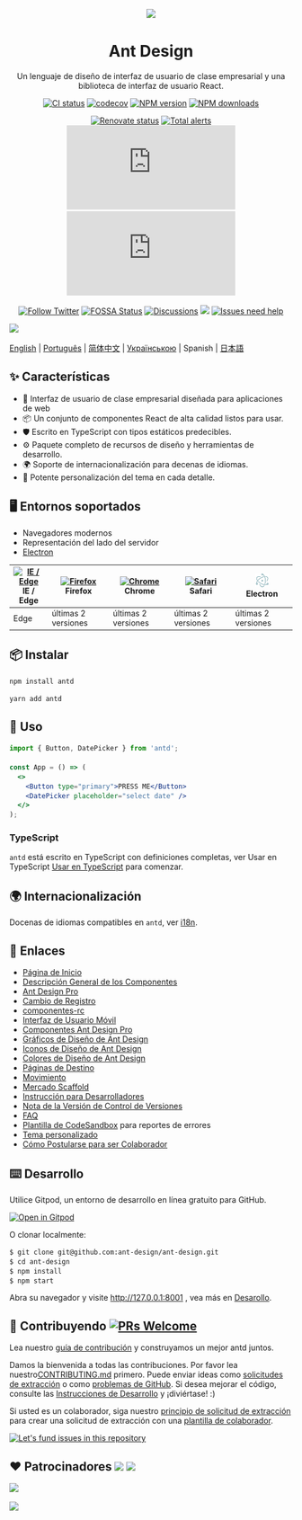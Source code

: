 <p align="center">
  <a href="https://ant.design">
    <img width="200" src="https://gw.alipayobjects.com/zos/rmsportal/KDpgvguMpGfqaHPjicRK.svg">
  </a>
</p>

<h1 align="center">Ant Design</h1>

<div align="center">

Un lenguaje de diseño de interfaz de usuario de clase empresarial y una biblioteca de interfaz de usuario React.

[![CI status][github-action-image]][github-action-url] [![codecov][codecov-image]][codecov-url] [![NPM version][npm-image]][npm-url] [![NPM downloads][download-image]][download-url]

[![Renovate status][renovate-image]][renovate-dashboard-url] [![Total alerts][lgtm-image]][lgtm-url] [![][bundlesize-js-image]][unpkg-js-url] [![][bundlesize-css-image]][unpkg-css-url]

[![Follow Twitter][twitter-image]][twitter-url] [![FOSSA Status][fossa-image]][fossa-url] [![Discussions][discussions-image]][discussions-url] [![][issues-helper-image]][issues-helper-url] [![Issues need help][help-wanted-image]][help-wanted-url]

[npm-image]: http://img.shields.io/npm/v/antd.svg?style=flat-square
[npm-url]: http://npmjs.org/package/antd
[github-action-image]: https://github.com/ant-design/ant-design/workflows/%E2%9C%85%20test/badge.svg
[github-action-url]: https://github.com/ant-design/ant-design/actions?query=workflow%3A%22%E2%9C%85+test%22
[codecov-image]: https://img.shields.io/codecov/c/github/ant-design/ant-design/master.svg?style=flat-square
[codecov-url]: https://codecov.io/gh/ant-design/ant-design/branch/master
[download-image]: https://img.shields.io/npm/dm/antd.svg?style=flat-square
[download-url]: https://npmjs.org/package/antd
[lgtm-image]: https://flat.badgen.net/lgtm/alerts/g/ant-design/ant-design
[lgtm-url]: https://lgtm.com/projects/g/ant-design/ant-design/alerts/
[fossa-image]: https://app.fossa.io/api/projects/git%2Bgithub.com%2Fant-design%2Fant-design.svg?type=shield
[fossa-url]: https://app.fossa.io/projects/git%2Bgithub.com%2Fant-design%2Fant-design?ref=badge_shield
[help-wanted-image]: https://flat.badgen.net/github/label-issues/ant-design/ant-design/help%20wanted/open
[help-wanted-url]: https://github.com/ant-design/ant-design/issues?q=is%3Aopen+is%3Aissue+label%3A%22help+wanted%22
[twitter-image]: https://img.shields.io/twitter/follow/AntDesignUI.svg?label=Ant%20Design&style=social
[twitter-url]: https://twitter.com/AntDesignUI
[discussions-image]: https://img.shields.io/badge/discussions-on%20github-blue?style=flat-square
[discussions-url]: https://github.com/ant-design/ant-design/discussions
[bundlesize-js-image]: https://img.badgesize.io/https:/unpkg.com/antd/dist/antd.min.js?label=antd.min.js&compression=gzip&style=flat-square
[bundlesize-css-image]: https://img.badgesize.io/https:/unpkg.com/antd/dist/antd.min.css?label=antd.min.css&compression=gzip&style=flat-square
[unpkg-js-url]: https://unpkg.com/browse/antd/dist/antd.min.js
[unpkg-css-url]: https://unpkg.com/browse/antd/dist/antd.min.css
[issues-helper-image]: https://img.shields.io/badge/using-issues--helper-orange?style=flat-square
[issues-helper-url]: https://github.com/actions-cool/issues-helper
[renovate-image]: https://img.shields.io/badge/renovate-enabled-brightgreen.svg?style=flat-square
[renovate-dashboard-url]: https://github.com/ant-design/ant-design/issues/32498

</div>

[![](https://gw.alipayobjects.com/mdn/rms_08e378/afts/img/A*Yl83RJhUE7kAAAAAAAAAAABkARQnAQ)](https://ant.design)

[English](./README.md) | [Português](./README-pt_BR.md) | [简体中文](./README-zh_CN.md) | [Українською](./README-uk_UA.md) | Spanish | [日本語](./README-ja_JP.md)

## ✨ Características

- 🌈 Interfaz de usuario de clase empresarial diseñada para aplicaciones de web
- 📦 Un conjunto de componentes React de alta calidad listos para usar.
- 🛡 Escrito en TypeScript con tipos estáticos predecibles.
- ⚙️ Paquete completo de recursos de diseño y herramientas de desarrollo.
- 🌍 Soporte de internacionalización para decenas de idiomas.
- 🎨 Potente personalización del tema en cada detalle.

## 🖥 Entornos soportados

- Navegadores modernos
- Representación del lado del servidor
- [Electron](https://www.electronjs.org/)

| [<img src="https://raw.githubusercontent.com/alrra/browser-logos/master/src/edge/edge_48x48.png" alt="IE / Edge" width="24px" height="24px" />](http://godban.github.io/browsers-support-badges/)<br>IE / Edge | [<img src="https://raw.githubusercontent.com/alrra/browser-logos/master/src/firefox/firefox_48x48.png" alt="Firefox" width="24px" height="24px" />](http://godban.github.io/browsers-support-badges/)<br>Firefox | [<img src="https://raw.githubusercontent.com/alrra/browser-logos/master/src/chrome/chrome_48x48.png" alt="Chrome" width="24px" height="24px" />](http://godban.github.io/browsers-support-badges/)<br>Chrome | [<img src="https://raw.githubusercontent.com/alrra/browser-logos/master/src/safari/safari_48x48.png" alt="Safari" width="24px" height="24px" />](http://godban.github.io/browsers-support-badges/)<br>Safari | [<img src="https://raw.githubusercontent.com/alrra/browser-logos/master/src/electron/electron_48x48.png" alt="Electron" width="24px" height="24px" />](http://godban.github.io/browsers-support-badges/)<br>Electron |
| --- | --- | --- | --- | --- |
| Edge | últimas 2 versiones | últimas 2 versiones | últimas 2 versiones | últimas 2 versiones |

## 📦 Instalar

```bash
npm install antd
```

```bash
yarn add antd
```

## 🔨 Uso

```jsx
import { Button, DatePicker } from 'antd';

const App = () => (
  <>
    <Button type="primary">PRESS ME</Button>
    <DatePicker placeholder="select date" />
  </>
);
```

### TypeScript

`antd` está escrito en TypeScript con definiciones completas, ver Usar en TypeScript [Usar en TypeScript](https://ant.design/docs/react/use-in-typescript) para comenzar.

## 🌍 Internacionalización

Docenas de idiomas compatibles en `antd`, ver [i18n](https://ant.design/docs/react/i18n).

## 🔗 Enlaces

- [Página de Inicio](https://ant.design/)
- [Descripción General de los Componentes](https://ant.design/components/overview)
- [Ant Design Pro](http://pro.ant.design/)
- [Cambio de Registro](CHANGELOG.en-US.md)
- [componentes-rc](http://react-component.github.io/)
- [Interfaz de Usuario Móvil](http://mobile.ant.design)
- [Componentes Ant Design Pro](https://procomponents.ant.design)
- [Gráficos de Diseño de Ant Design](https://charts.ant.design)
- [Iconos de Diseño de Ant Design](https://github.com/ant-design/ant-design-icons)
- [Colores de Diseño de Ant Design](https://github.com/ant-design/ant-design-colors)
- [Páginas de Destino](https://landing.ant.design)
- [Movimiento](https://motion.ant.design)
- [Mercado Scaffold](http://scaffold.ant.design)
- [Instrucción para Desarrolladores](https://github.com/ant-design/ant-design/wiki/Development)
- [Nota de la Versión de Control de Versiones](https://github.com/ant-design/ant-design/wiki/%E8%BD%AE%E5%80%BC%E8%A7%84%E5%88%99%E5%92%8C%E7%89%88%E6%9C%AC%E5%8F%91%E5%B8%83%E6%B5%81%E7%A8%8B)
- [FAQ](https://ant.design/docs/react/faq)
- [Plantilla de CodeSandbox](https://u.ant.design/codesandbox-repro) para reportes de errores
- [Tema personalizado](https://ant.design/docs/react/customize-theme)
- [Cómo Postularse para ser Colaborador](https://github.com/ant-design/ant-design/wiki/Collaborators#how-to-apply-for-being-a-collaborator)

## ⌨️ Desarrollo

Utilice Gitpod, un entorno de desarrollo en línea gratuito para GitHub.

[![Open in Gitpod](https://gitpod.io/button/open-in-gitpod.svg)](https://gitpod.io/#https://github.com/ant-design/ant-design)

O clonar localmente:

```bash
$ git clone git@github.com:ant-design/ant-design.git
$ cd ant-design
$ npm install
$ npm start
```

Abra su navegador y visite http://127.0.0.1:8001 , vea más en [Desarollo](https://github.com/ant-design/ant-design/wiki/Development).

## 🤝 Contribuyendo [![PRs Welcome](https://img.shields.io/badge/PRs-welcome-brightgreen.svg?style=flat-square)](http://makeapullrequest.com)

Lea nuestro [guía de contribución](https://ant.design/docs/react/contributing) y construyamos un mejor antd juntos.

Damos la bienvenida a todas las contribuciones. Por favor lea nuestro[CONTRIBUTING.md](https://github.com/ant-design/ant-design/blob/master/.github/CONTRIBUTING.md) primero. Puede enviar ideas como [solicitudes de extracción](https://github.com/ant-design/ant-design/pulls) o como [problemas de GitHub](https://github.com/ant-design/ant-design/issues). Si desea mejorar el código, consulte las [Instrucciones de Desarrollo](https://github.com/ant-design/ant-design/wiki/Development) y ¡diviértase! :)

Si usted es un colaborador, siga nuestro [principio de solicitud de extracción](https://github.com/ant-design/ant-design/wiki/PR-principle) para crear una solicitud de extracción con una [plantilla de colaborador](https://github.com/ant-design/ant-design/compare?expand=1&template=collaborator.md).

[![Let's fund issues in this repository](https://issuehunt.io/static/embed/issuehunt-button-v1.svg)](https://issuehunt.io/repos/34526884)

## ❤️ Patrocinadores [![](https://opencollective.com/ant-design/tiers/sponsors/badge.svg?label=Sponsors&color=brightgreen)](https://opencollective.com/ant-design#support) [![](https://opencollective.com/ant-design/tiers/backers/badge.svg?label=Backers&color=brightgreen)](https://opencollective.com/ant-design#support)

[![](https://opencollective.com/ant-design/tiers/sponsors.svg?avatarHeight=36)](https://opencollective.com/ant-design#support)

[![](https://opencollective.com/ant-design/tiers/backers.svg?avatarHeight=36)](https://opencollective.com/ant-design#support)
